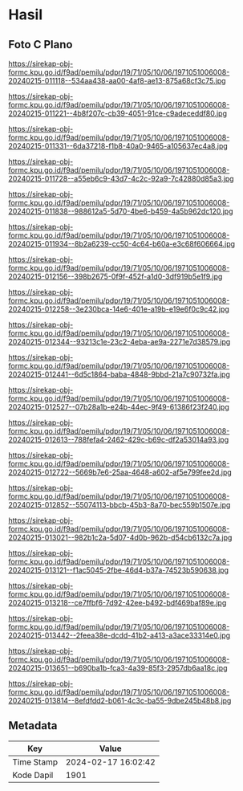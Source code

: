 # Hasil

## Foto C Plano

https://sirekap-obj-formc.kpu.go.id/f9ad/pemilu/pdpr/19/71/05/10/06/1971051006008-20240215-011118--534aa438-aa00-4af8-ae13-875a68cf3c75.jpg

https://sirekap-obj-formc.kpu.go.id/f9ad/pemilu/pdpr/19/71/05/10/06/1971051006008-20240215-011221--4b8f207c-cb39-4051-91ce-c9adeceddf80.jpg

https://sirekap-obj-formc.kpu.go.id/f9ad/pemilu/pdpr/19/71/05/10/06/1971051006008-20240215-011331--6da37218-f1b8-40a0-9465-a105637ec4a8.jpg

https://sirekap-obj-formc.kpu.go.id/f9ad/pemilu/pdpr/19/71/05/10/06/1971051006008-20240215-011728--a55eb6c9-43d7-4c2c-92a9-7c42880d85a3.jpg

https://sirekap-obj-formc.kpu.go.id/f9ad/pemilu/pdpr/19/71/05/10/06/1971051006008-20240215-011838--988612a5-5d70-4be6-b459-4a5b962dc120.jpg

https://sirekap-obj-formc.kpu.go.id/f9ad/pemilu/pdpr/19/71/05/10/06/1971051006008-20240215-011934--8b2a6239-cc50-4c64-b60a-e3c68f606664.jpg

https://sirekap-obj-formc.kpu.go.id/f9ad/pemilu/pdpr/19/71/05/10/06/1971051006008-20240215-012156--398b2675-0f9f-452f-a1d0-3df919b5e1f9.jpg

https://sirekap-obj-formc.kpu.go.id/f9ad/pemilu/pdpr/19/71/05/10/06/1971051006008-20240215-012258--3e230bca-14e6-401e-a19b-e19e6f0c9c42.jpg

https://sirekap-obj-formc.kpu.go.id/f9ad/pemilu/pdpr/19/71/05/10/06/1971051006008-20240215-012344--93213c1e-23c2-4eba-ae9a-2271e7d38579.jpg

https://sirekap-obj-formc.kpu.go.id/f9ad/pemilu/pdpr/19/71/05/10/06/1971051006008-20240215-012441--6d5c1864-baba-4848-9bbd-21a7c90732fa.jpg

https://sirekap-obj-formc.kpu.go.id/f9ad/pemilu/pdpr/19/71/05/10/06/1971051006008-20240215-012527--07b28a1b-e24b-44ec-9f49-61386f23f240.jpg

https://sirekap-obj-formc.kpu.go.id/f9ad/pemilu/pdpr/19/71/05/10/06/1971051006008-20240215-012613--788fefa4-2462-429c-b69c-df2a53014a93.jpg

https://sirekap-obj-formc.kpu.go.id/f9ad/pemilu/pdpr/19/71/05/10/06/1971051006008-20240215-012722--5669b7e6-25aa-4648-a602-af5e799fee2d.jpg

https://sirekap-obj-formc.kpu.go.id/f9ad/pemilu/pdpr/19/71/05/10/06/1971051006008-20240215-012852--55074113-bbcb-45b3-8a70-bec559b1507e.jpg

https://sirekap-obj-formc.kpu.go.id/f9ad/pemilu/pdpr/19/71/05/10/06/1971051006008-20240215-013021--982b1c2a-5d07-4d0b-962b-d54cb6132c7a.jpg

https://sirekap-obj-formc.kpu.go.id/f9ad/pemilu/pdpr/19/71/05/10/06/1971051006008-20240215-013121--f1ac5045-2fbe-46d4-b37a-74523b590638.jpg

https://sirekap-obj-formc.kpu.go.id/f9ad/pemilu/pdpr/19/71/05/10/06/1971051006008-20240215-013218--ce7ffbf6-7d92-42ee-b492-bdf469baf89e.jpg

https://sirekap-obj-formc.kpu.go.id/f9ad/pemilu/pdpr/19/71/05/10/06/1971051006008-20240215-013442--2feea38e-dcdd-41b2-a413-a3ace33314e0.jpg

https://sirekap-obj-formc.kpu.go.id/f9ad/pemilu/pdpr/19/71/05/10/06/1971051006008-20240215-013651--b690ba1b-fca3-4a39-85f3-2957db6aa18c.jpg

https://sirekap-obj-formc.kpu.go.id/f9ad/pemilu/pdpr/19/71/05/10/06/1971051006008-20240215-013814--8efdfdd2-b061-4c3c-ba55-9dbe245b48b8.jpg


## Metadata

| Key        | Value               |
| ---------- | ------------------- |
| Time Stamp | 2024-02-17 16:02:42 |
| Kode Dapil | 1901                |



